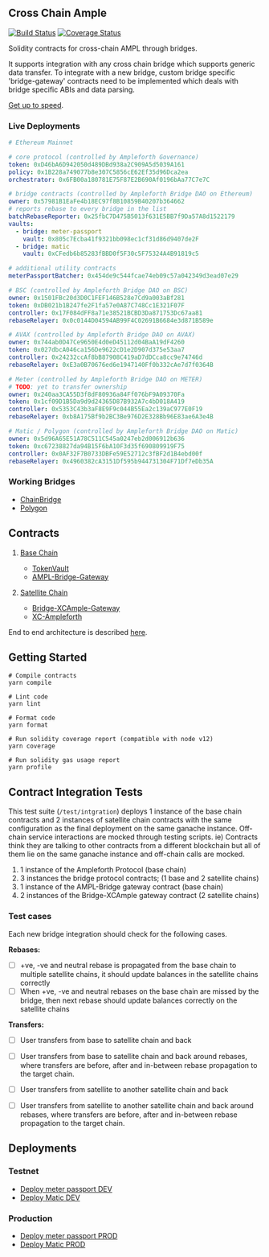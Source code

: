 ## Cross Chain Ample

[![Build Status](https://travis-ci.com/ampleforth/cross-chain-ample.svg?token=xxNsLhLrTiyG3pc78i5v&branch=master)](https://travis-ci.com/ampleforth/ampl-bridge-solidity)&nbsp;[![Coverage Status](https://coveralls.io/repos/github/ampleforth/ampl-bridge-solidity/badge.svg?branch=master&t=QkPsQb)](https://coveralls.io/github/ampleforth/ampl-bridge-solidity?branch=master)

Solidity contracts for cross-chain AMPL through bridges.

It supports integration with any cross chain bridge which supports generic data transfer. To integrate with a new bridge, custom bridge specific 'bridge-gateway' contracts need to be implemented which deals with bridge specific ABIs and data parsing.

[Get up to speed](https://github.com/ampleforth/ampl-bridge-solidity/wiki/AMPL-Bridge-Primer).

### Live Deployments

```yaml
# Ethereum Mainnet

# core protocol (controlled by Ampleforth Governance)
token: 0xD46bA6D942050d489DBd938a2C909A5d5039A161
policy: 0x1B228a749077b8e307C5856cE62Ef35d96Dca2ea
orchestrator: 0x6FB00a180781E75F87E2B690Af0196bAa77C7e7C

# bridge contracts (controlled by Ampleforth Bridge DAO on Ethereum)
owner: 0x57981B1EaFe4b18EC97f8B10859B40207b364662
# reports rebase to every bridge in the list
batchRebaseReporter: 0x25fbC7D475B5013f631E5BB7f9Da57A8d1522179
vaults:
  - bridge: meter-passport
    vault: 0x805c7Ecba41f9321bb098ec1cf31d86d9407de2F
  - bridge: matic
    vault: 0xCFedb6b85283fBBD0f5F30c5F75324A4B91819c5

# additional utility contracts
meterPassportBatcher: 0x454de9c544fcae74eb09c57a042349d3ead07e29

# BSC (controlled by Ampleforth Bridge DAO on BSC)
owner: 0x1501FBc20d3D0C1FEF146B528e7Cd9a003aBf281
token: 0xDB021b1B247fe2F1fa57e0A87C748Cc1E321F07F
controller: 0x17F084dFF8a71e38521BCBD3Da871753Dc67aa81
rebaseRelayer: 0x0c0144D04594AB99F4C02691B6684e3d871B589e

# AVAX (controlled by Ampleforth Bridge DAO on AVAX)
owner: 0x744ab0D47Ce9650E4d0eD45112d04BaA19dF4260
token: 0x027dbcA046ca156De9622cD1e2D907d375e53aa7
controller: 0x24232ccAf8bB87908C419aD7dDCca8cc9e74746d
rebaseRelayer: 0xE3a0B70676ed6e1947140Ff0b332cAe7d7f0364B

# Meter (controlled by Ampleforth Bridge DAO on METER)
# TODO: yet to transfer ownership
owner: 0x240aa3CA55D3f8dF80936a84Ff076bF9A09370Fa
token: 0x1cf09D1B5Da9d9d24365D87B932A7c4bD018A419
controller: 0x5353C43b3aF8E9F9c044B55Ea2c139aC977E0F19
rebaseRelayer: 0xb8A175Bf9b2BC3Be976D2E328Bb96E83ae6A3e4B

# Matic / Polygon (controlled by Ampleforth Bridge DAO on Matic)
owner: 0x5d96A65E51A78C511C545a0247eb2d006912b636
token: 0xc67238827da94B15F6bA10F3d35f690809919F75
controller: 0x0AF32F7B0733DBFe59E52712c3fBF2d1B4ebd00f
rebaseRelayer: 0x4960382cA3151Df595b944731304F71Df7eDb35A
```

### Working Bridges
  * [ChainBridge](https://github.com/ampleforth/ampl-bridge-solidity/wiki/AMPL-ChainBridge)
  * [Polygon](https://docs.matic.network/docs/develop/l1-l2-communication/state-transfer/)

## Contracts

1. [Base Chain](./contracts/base-chain)
    * [TokenVault](./contracts/base-chain/TokenVault.sol)
    * [AMPL-Bridge-Gateway](./contracts/base-chain/bridge-gateways)

2. [Satellite Chain](./contracts/satellite-chain)
    * [Bridge-XCAmple-Gateway](./contracts/satellite-chain/bridge-gateways)
    * [XC-Ampleforth](./contracts/satellite-chain/xc-ampleforth)

End to end architecture is described [here](https://github.com/ampleforth/ampl-bridge-solidity/wiki/AMPL-Bridge-Architecture).

## Getting Started

```
# Compile contracts
yarn compile

# Lint code
yarn lint

# Format code
yarn format

# Run solidity coverage report (compatible with node v12)
yarn coverage

# Run solidity gas usage report
yarn profile
```

## Contract Integration Tests

This test suite (`/test/intgration`) deploys 1 instance of the base chain contracts and 2 instances
of satellite chain contracts with the same configuration as the final deployment on the same ganache instance. Off-chain service interactions are mocked through testing scripts. ie) Contracts think they are talking to other contracts from a different blockchain but all of them lie on the same ganache instance and off-chain calls are mocked.


1) 1 instance of the Ampleforth Protocol (base chain)
2) 3 instances the bridge protocol contracts; (1 base and 2 satellite chains)
3) 1 instance of the AMPL-Bridge gateway contract (base chain)
4) 2 instances of the Bridge-XCAmple gateway contract (2 satellite chains)

### Test cases

Each new bridge integration should check for the following cases.

**Rebases:**
- [ ] +ve, -ve and neutral rebase is propagated from the base chain to multiple satellite chains, it should update balances in the satellite chains correctly
- [ ] When +ve, -ve and neutral rebases on the base chain are missed by the bridge, then next rebase should update balances correctly on the satellite chains

**Transfers:**
- [ ] User transfers from base to satellite chain and back
- [ ] User transfers from base to satellite chain and back around rebases, where transfers are before, after and in-between rebase propagation to the target chain.

- [ ] User transfers from satellite to another satellite chain and back
- [ ] User transfers from satellite to another satellite chain and back around rebases, where transfers are before, after and in-between rebase propagation to the target chain.


## Deployments

### Testnet
* [Deploy meter passport DEV](https://github.com/ampleforth/cross-chain-ample/wiki/AMPL-Meter-Passport-dev-deployment)
* [Deploy Matic DEV](https://github.com/ampleforth/cross-chain-ample/wiki/Matic-dev-deployment)

### Production
* [Deploy meter passport PROD](https://github.com/ampleforth/cross-chain-ample/wiki/AMPL-Meter-Passport-prod-deployment)
* [Deploy Matic PROD](https://github.com/ampleforth/cross-chain-ample/wiki/Matic-prod-deployment)
